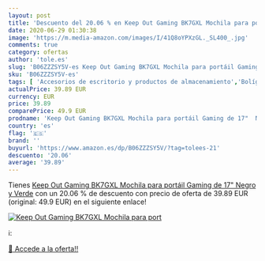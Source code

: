 ```yaml
---
layout: post
title: 'Descuento del 20.06 % en Keep Out Gaming BK7GXL Mochila para port'
date: 2020-06-29 01:30:38
image: 'https://m.media-amazon.com/images/I/41Q8oYPXzGL._SL400_.jpg'
comments: true
category: ofertas
author: 'tole.es'
slug: 'B06ZZZSY5V-es Keep Out Gaming BK7GXL Mochila para portáil Gaming de 17"...'
sku: 'B06ZZZSY5V-es'
tags: [ 'Accesorios de escritorio y productos de almacenamiento','Bolígrafos, lápices y útiles de escritura','Costura y manualidades','Dibujo','Estuches escolares','Hogar y cocina','Lápices','Marcadores','Material de oficina','Materiales de dibujo','Materiales, organizadores y dispensadores de escritorio','Oficina y papelería','Portaminas','Rotuladores y subrayadores','Subrayadores','mochila', ]
actualPrice: 39.89 EUR
currency: EUR
price: 39.89
comparePrice: 49.9 EUR
prodname: 'Keep Out Gaming BK7GXL Mochila para portáil Gaming de 17"  Negro y Verde'
country: 'es'
flag: '🇪🇸'
brand: ''
buyurl: 'https://www.amazon.es/dp/B06ZZZSY5V/?tag=tolees-21'
descuento: '20.06'
average: '39.89'
---
```


Tienes [Keep Out Gaming BK7GXL Mochila para portáil Gaming de 17"  Negro y Verde](https://www.amazon.es/dp/B06ZZZSY5V/?tag=tolees-21) con un 20.06 % de descuento con precio de oferta de 39.89 EUR (original: 49.9 EUR) en el siguiente enlace!

[![Keep Out Gaming BK7GXL Mochila para port](https://m.media-amazon.com/images/I/41Q8oYPXzGL._SL400_.jpg)](https://www.amazon.es/dp/B06ZZZSY5V/?tag=tolees-21)

ℹ️:


[🛒 Accede a la oferta!!](https://www.amazon.es/dp/B06ZZZSY5V/?tag=tolees-21)
